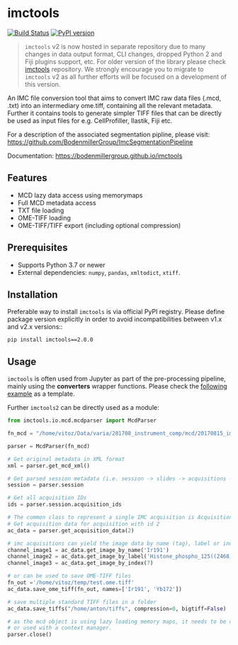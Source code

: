 # imctools

[![Build Status](https://github.com/BodenmillerGroup/imctools/workflows/CI/badge.svg)](https://github.com/BodenmillerGroup/imctools/workflows/CI/badge.svg)
[![PyPI version](https://badge.fury.io/py/imctools.svg)](https://pypi.python.org/pypi/imctools)

> `imctools` v2 is now hosted in separate repository due to many changes in data output format, CLI changes, dropped Python 2 and Fiji plugins support, etc.
> For older version of the library please check [imctools](https://github.com/BodenmillerGroup/imctools) repository.
> We strongly encourage you to migrate to `imctools` v2 as all further efforts will be focused on a development of this version.

An IMC file conversion tool that aims to convert IMC raw data files (.mcd, .txt) into an intermediary ome.tiff, containing all the relevant metadata. Further it contains tools to generate simpler TIFF files that can be directly be used as input files for e.g. CellProfiller, Ilastik, Fiji etc.

For a description of the associated segmentation pipline, please visit: https://github.com/BodenmillerGroup/ImcSegmentationPipeline

Documentation: https://bodenmillergroup.github.io/imctools

## Features

- MCD lazy data access using memorymaps
- Full MCD metadata access
- TXT file loading
- OME-TIFF loading
- OME-TIFF/TIFF export (including optional compression)

## Prerequisites

- Supports Python 3.7 or newer
- External dependencies: `numpy`, `pandas`, `xmltodict`, `xtiff`.

## Installation

Preferable way to install `imctools` is via official PyPI registry. Please define package version explicitly in order to avoid incompatibilities between v1.x and v2.x versions::
```
pip install imctools==2.0.0
```

## Usage

`imctools` is often used from Jupyter as part of the pre-processing pipeline, mainly using the __converters__ wrapper functions. Please check the [following example](https://github.com/BodenmillerGroup/ImcSegmentationPipeline/blob/development/scripts/imc_preprocessing.ipynb) as a template.

Further `imctools2` can be directly used as a module:

```python
from imctools.io.mcd.mcdparser import McdParser

fn_mcd = "/home/vitoz/Data/varia/201708_instrument_comp/mcd/20170815_imccomp_zoidberg_conc5_acm1.mcd"

parser = McdParser(fn_mcd)

# Get original metadata in XML format
xml = parser.get_mcd_xml()

# Get parsed session metadata (i.e. session -> slides -> acquisitions -> channels, panoramas data)
session = parser.session

# Get all acquisition IDs
ids = parser.session.acquisition_ids

# The common class to represent a single IMC acquisition is AcquisitionData class.
# Get acquisition data for acquisition with id 2
ac_data = parser.get_acquisition_data(2)

# imc acquisitions can yield the image data by name (tag), label or index
channel_image1 = ac_data.get_image_by_name('Ir191')
channel_image2 = ac_data.get_image_by_label('Histone_phospho_125((2468))Eu153')
channel_image3 = ac_data.get_image_by_index(7)

# or can be used to save OME-TIFF files
fn_out ='/home/vitoz/temp/test.ome.tiff'
ac_data.save_ome_tiff(fn_out, names=['Ir191', 'Yb172'])

# save multiple standard TIFF files in a folder
ac_data.save_tiffs("/home/anton/tiffs", compression=0, bigtiff=False)

# as the mcd object is using lazy loading memory maps, it needs to be closed
# or used with a context manager.
parser.close()
```
